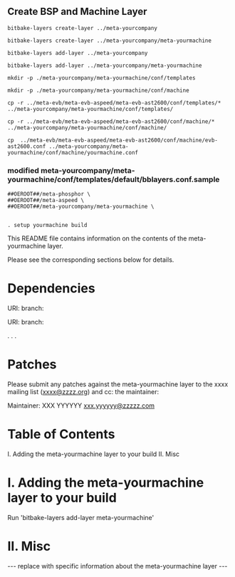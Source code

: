 ## Create BSP and Machine Layer

```shell
bitbake-layers create-layer ../meta-yourcompany

bitbake-layers create-layer ../meta-yourcompany/meta-yourmachine

bitbake-layers add-layer ../meta-yourcompany

bitbake-layers add-layer ../meta-yourcompany/meta-yourmachine

mkdir -p ./meta-yourcompany/meta-yourmachine/conf/templates

mkdir -p ./meta-yourcompany/meta-yourmachine/conf/machine

cp -r ../meta-evb/meta-evb-aspeed/meta-evb-ast2600/conf/templates/* ../meta-yourcompany/meta-yourmachine/conf/templates/

cp -r ../meta-evb/meta-evb-aspeed/meta-evb-ast2600/conf/machine/* ../meta-yourcompany/meta-yourmachine/conf/machine/

cp  ../meta-evb/meta-evb-aspeed/meta-evb-ast2600/conf/machine/evb-ast2600.conf ../meta-yourcompany/meta-yourmachine/conf/machine/yourmachine.conf

```

### modified meta-yourcompany/meta-yourmachine/conf/templates/default/bblayers.conf.sample
```shell
##OEROOT##/meta-phosphor \
##OEROOT##/meta-aspeed \
##OEROOT##/meta-yourcompany/meta-yourmachine \ 


. setup yourmachine build

````




This README file contains information on the contents of the meta-yourmachine layer.

Please see the corresponding sections below for details.

Dependencies
============

  URI: <first dependency>
  branch: <branch name>

  URI: <second dependency>
  branch: <branch name>

  .
  .
  .

Patches
=======

Please submit any patches against the meta-yourmachine layer to the xxxx mailing list (xxxx@zzzz.org)
and cc: the maintainer:

Maintainer: XXX YYYYYY <xxx.yyyyyy@zzzzz.com>

Table of Contents
=================

  I. Adding the meta-yourmachine layer to your build
 II. Misc


I. Adding the meta-yourmachine layer to your build
=================================================

Run 'bitbake-layers add-layer meta-yourmachine'

II. Misc
========

--- replace with specific information about the meta-yourmachine layer ---

